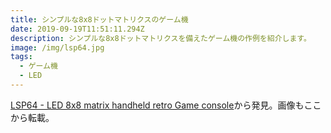 ```yaml
---
title: シンプルな8x8ドットマトリクスのゲーム機
date: 2019-09-19T11:51:11.294Z
description: シンプルな8x8ドットマトリクスを備えたゲーム機の作例を紹介します。
image: /img/lsp64.jpg
tags:
  - ゲーム機
  - LED
---
```

[LSP64 - LED 8x8 matrix handheld retro Game console](https://www.tindie.com/products/bobricius/lsp64-led-8x8-matrix-handheld-retro-game-console/)から発見。画像もここから転載。

